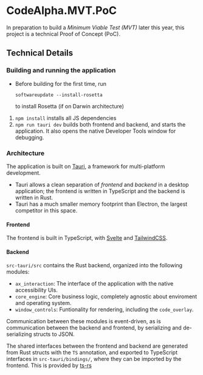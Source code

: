 # CodeAlpha.MVT.PoC

In preparation to build a _Minimum Viable Test (MVT)_ later this year, this project is a technical Proof of Concept (PoC).

## Technical Details

### Building and running the application
- Before building for the first time, run 
  ```
  softwareupdate --install-rosetta
  ``` 
  to install Rosetta (if on Darwin architecture)

1. `npm install` installs all JS dependencies
2. `npm run tauri dev` builds both frontend and backend, and starts the application. It also opens the native Developer Tools window for debugging.

### Architecture
The application is built on [Tauri](https://tauri.app/), a framework for multi-platform development.

- Tauri allows a clean separation of _frontend_ and _backend_ in a desktop application; the frontend is written in TypeScript and the backend is written in Rust.
-  Tauri has a much smaller memory footprint than Electron, the largest competitor in this space.


#### Frontend
The frontend is built in TypeScript, with [Svelte](https://svelte.dev/) and [TailwindCSS](https://tailwindcss.com).

#### Backend

`src-tauri/src` contains the Rust backend, organized into the following modules:
  - `ax_interaction`: The interface of the application with the native accessibility UIs.
  - `core_engine`: Core business logic, completely agnostic about enviroment and operating system.
  - `window_controls`: Funtionality for rendering, including the `code_overlay`.

Communication between these modules is event-driven, as is communication between the backend and frontend, by serializing and de-serializing structs to JSON.

The shared interfaces between the frontend and backend are generated from Rust structs with the `TS` annotation, and exported to TypeScript interfaces in `src-tauri/bindings/`, where they can be imported by the frontend. This is provided by [ts-rs](https://github.com/Aleph-Alpha/ts-rs)